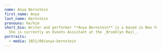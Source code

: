 ```yaml
---
name: Anya Bernstein
first_name: Anya
last_name: Bernstein
pronouns: he/him
short_bio: Writer and performer **Anya Bernstein** is a based in New York City.
  She is currently an Events Assistant at the _Brooklyn Rail_.
portraits:
  - media: 2021/09/anya-bernstein
---
```

